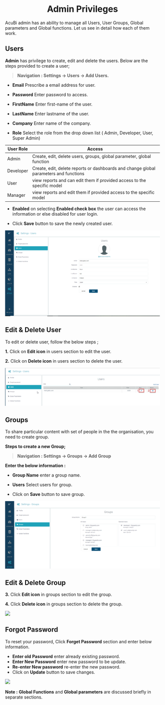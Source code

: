  <center><h1>Admin Privileges</h1></center>
 
AcuBi admin has an ability to manage all Users, User Groups, Global parameters and Global functions. Let us see in detail how each of them work.

## Users

 **Admin** has privilege to create, edit and delete the users. Below are the steps provided to create a user;
 
 > **Navigation : Settings → Users →  Add Users.**

- **Email** Prescribe a email address for user.

- **Password** Enter password to access.

- **FirstName** Enter first-name of the user.

- **LastName** Enter lastname of the user. 

- **Company** Enter name of the company.

- **Role** Select the role from the drop down list ( Admin, Developer, User, Super Admin)


| User Role |  Access|
|--|--|
| Admin | Create, edit, delete users, groups, global parameter, global function |
|Developer|Create, edit, delete reports or dashboards and change global parameters and functions|
|User|view reports and can edit them if provided access to the specific model|
|Manager|view reports and edit them if provided access to the specific model|

- **Enabled** on selecting **Enabled check box** the user can access the information or else disabled for user login.

- Click **Save** button to save the newly created user.

![enter image description here](https://raw.githubusercontent.com/sv18042016/fp1/34ae99ea80597fc08c96c787a88d8951979862b1/images/users.png)


## Edit & Delete User

To edit or delete user, follow the below steps ;

**1.** Click on **Edit icon** in users section to edit the user.

**2.** Click on **Delete icon** in users section to delete the user.

![enter image description here](https://raw.githubusercontent.com/sv18042016/fp1/fed976f79b3ba765a8bc3b9ca665de4de0fd2681/images/user_edit.png)

## Groups

To share particular content with set of people in the the organisation, you need to create group. 

**Steps to create a new Group;**

>**Navigation : Settings → Groups → Add Group**

**Enter the below information :**

- **Group Name** enter a group name.

- **Users** Select  users for group.

- Click on **Save** button to save group.

![enter image description here](https://raw.githubusercontent.com/sv18042016/fp1/b6af863fbeb6584b8a139d0f303840ab6893da5e/images/groups.png)



## Edit & Delete Group

**3.**  Click **Edit icon** in groups section  to edit the group.

**4.**  Click  **Delete icon** in groups section to delete the group.

![
](https://raw.githubusercontent.com/sv18042016/fp1/fd56add1685021d091d8ca9707727ef8f9658517/images/edit%20and%20delete.png)

## Forgot Password

To reset your password, Click **Forget Password** section and enter below information.

- **Enter old Password** enter already existing password.
- **Enter New Password** enter new password to be update.
- **Re-enter New password** re-enter the new password.
- Click on **Update** button to save changes.

![
](https://raw.githubusercontent.com/sv18042016/fp1/f683be669b3d7c4820801c33ab6b96cf3aed5a7c/images/forgot_password.png)

**Note :** **Global Functions** and **Global parameters** are discussed briefly in separate sections.
<!--stackedit_data:
eyJoaXN0b3J5IjpbLTE2NzA2MDk4MjMsMTU0ODgxNjYzMiwtMT
A5ODg0MjcyOCwtMTcwMzQ0MTM0NCw3NDg0NjA3OTIsMTAyODc2
NjE0OCwtMTAzMDk0MzcyLC0xODE0MDc1ODM2LC03ODExMDQ0OC
wyNTAwOTczNDIsLTExMzYxODc5NjIsMTkxNTE4NzkxLC0xNzgz
MTYzODYsLTE4ODgxNjI3ODQsLTYzMTk3NTUzNywtMTk4NjMzMT
A2OCw4NjczNTAwNDAsMTY2Mjc2MDMyMCwtMTc4MDczODkyMiwx
NzAxNzA0Mzg5XX0=
-->